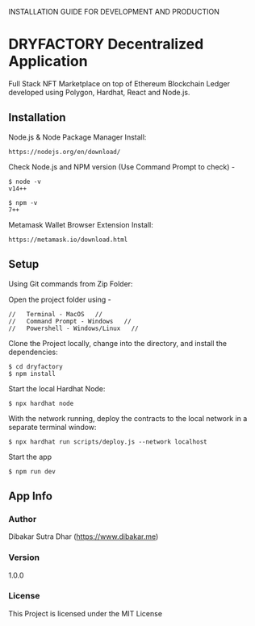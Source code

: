 INSTALLATION GUIDE FOR DEVELOPMENT AND PRODUCTION

# DRYFACTORY Decentralized Application 
Full Stack NFT Marketplace on top of Ethereum Blockchain Ledger developed using Polygon, Hardhat, React and Node.js.

## Installation
Node.js & Node Package Manager Install:
```
https://nodejs.org/en/download/
```

Check Node.js and NPM version (Use Command Prompt to check) -
```
$ node -v
v14++
```
```
$ npm -v
7++
```

Metamask Wallet Browser Extension Install:
```
https://metamask.io/download.html
```


## Setup
Using Git commands from Zip Folder:

Open the project folder using -
```
//   Terminal - MacOS   //
//   Command Prompt - Windows   //
//   Powershell - Windows/Linux   //
```

Clone the Project locally, change into the directory, and install the dependencies:
```
$ cd dryfactory
$ npm install
```


Start the local Hardhat Node:
```
$ npx hardhat node
```

With the network running, deploy the contracts to the local network in a separate terminal window:
```
$ npx hardhat run scripts/deploy.js --network localhost
```

Start the app
```
$ npm run dev
```


## App Info
### Author

Dibakar Sutra Dhar (https://www.dibakar.me)

### Version

1.0.0

### License

This Project is licensed under the MIT License


